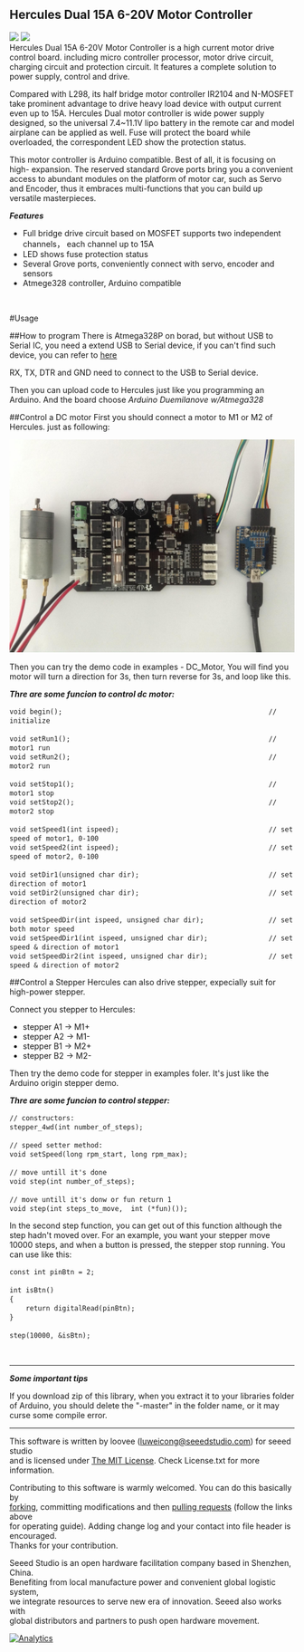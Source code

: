 Hercules Dual 15A 6-20V Motor Controller
---------------------------------------------------------

<img src=https://statics3.seeedstudio.com/product/Hercules%20controller_02.jpg width=400>

<img src=https://statics3.seeedstudio.com/product/Hercules%20controller_04.jpg width=400>


<br>
Hercules Dual 15A 6-20V Motor Controller is a high current motor drive control board. including micro controller processor, motor drive circuit, charging circuit and protection circuit. It features a complete solution to power supply, control and drive.
 
Compared with L298, its half bridge motor controller IR2104 and N-MOSFET take prominent advantage to drive heavy load device with output current even up to 15A. Hercules Dual motor controller is wide power supply designed, so the universal 7.4~11.1V lipo battery in the remote car and model airplane can be applied as well. Fuse will protect the board while overloaded, the correspondent LED show the protection status.
 
This motor controller is Arduino compatible. Best of all, it is focusing on high- expansion. The reserved standard Grove ports bring you a convenient access to abundant modules on the platform of motor car, such as Servo and Encoder, thus it embraces multi-functions that you can build up versatile masterpieces.

***Features***

- Full bridge drive circuit based on MOSFET supports two independent channels， each channel up to 15A
- LED shows fuse protection status
- Several Grove ports, conveniently connect with servo, encoder and sensors
- Atmege328 controller, Arduino compatible

<br>

#Usage

##How to program
There is Atmega328P on borad, but without USB to Serial IC, you need a extend USB to Serial device, if you can't find such device, you can refer to [here](http://www.seeedstudio.com/depot/UartSBee-V5-p-1752.html)

RX, TX, DTR and GND need to connect to the USB to Serial device.

Then you can upload code to Hercules just like you programming an Arduino. And the board choose *Arduino Duemilanove w/Atmega328*


##Control a DC motor
First you should connect a motor to M1 or M2 of Hercules. just as following:

![](https://raw.githubusercontent.com/SeeedDocument/Hercules_Dual_15A_6-20V_Motor_Controller/master/img/IMG_0204-1-.JPG)

Then you can try the demo code in examples - DC_Motor, You will find you motor will turn a direction for 3s, then turn reverse for 3s, and loop like this.

***Thre are some funcion to control dc motor:***

    void begin();                                                   // initialize
    
    void setRun1();                                                 // motor1 run
    void setRun2();                                                 // motor2 run
    
    void setStop1();                                                // motor1 stop
    void setStop2();                                                // motor2 stop
    
    void setSpeed1(int ispeed);                                     // set speed of motor1, 0-100
    void setSpeed2(int ispeed);                                     // set speed of motor2, 0-100
    
    void setDir1(unsigned char dir);                                // set direction of motor1
    void setDir2(unsigned char dir);                                // set direction of motor2
    
    void setSpeedDir(int ispeed, unsigned char dir);                // set both motor speed
    void setSpeedDir1(int ispeed, unsigned char dir);               // set speed & direction of motor1
    void setSpeedDir2(int ispeed, unsigned char dir);               // set speed & direction of motor2

##Control a Stepper
Hercules can also drive stepper, expecially suit for high-power stepper.

Connect you stepper to Hercules:

- stepper A1 -> M1+
- stepper A2 -> M1-
- stepper B1 -> M2+
- stepper B2 -> M2-

Then try the demo code for stepper in examples foler. It's just like the Arduino origin stepper demo.

***Thre are some funcion to control stepper:***

    // constructors:
    stepper_4wd(int number_of_steps);

    // speed setter method:
    void setSpeed(long rpm_start, long rpm_max);

    // move untill it's done
    void step(int number_of_steps);
    
    // move untill it's donw or fun return 1
    void step(int steps_to_move,  int (*fun)());

In the second step function, you can get out of this function although the step hadn't moved over. For an example, you want your stepper move 10000 steps, and when a button is pressed, the stepper stop running. You can use like this:

	const int pinBtn = 2;
	
	int isBtn()
	{
		return digitalRead(pinBtn);
	}

	step(10000, &isBtn);





<br>

----------
***Some important tips***

If you download zip of this library, when you extract it to your libraries folder of Arduino, you should delete the "-master" in the folder name, or it may curse some compile error.

----

This software is written by loovee ([luweicong@seeedstudio.com](luweicong@seeedstudio.com "luweicong@seeedstudio.com")) for seeed studio<br>
and is licensed under [The MIT License](http://opensource.org/licenses/mit-license.php). Check License.txt for more information.<br>

Contributing to this software is warmly welcomed. You can do this basically by<br>
[forking](https://help.github.com/articles/fork-a-repo), committing modifications and then [pulling requests](https://help.github.com/articles/using-pull-requests) (follow the links above<br>
for operating guide). Adding change log and your contact into file header is encouraged.<br>
Thanks for your contribution.

Seeed Studio is an open hardware facilitation company based in Shenzhen, China. <br>
Benefiting from local manufacture power and convenient global logistic system, <br>
we integrate resources to serve new era of innovation. Seeed also works with <br>
global distributors and partners to push open hardware movement.<br>




[![Analytics](https://ga-beacon.appspot.com/UA-46589105-3/Hercules_Motor_Driver)](https://github.com/igrigorik/ga-beacon)
